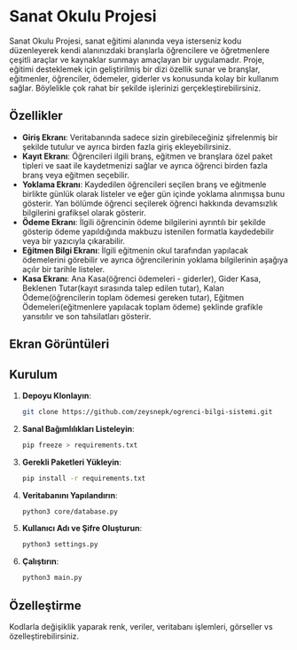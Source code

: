 # Sanat Okulu Projesi

Sanat Okulu Projesi, sanat eğitimi alanında veya isterseniz kodu düzenleyerek kendi alanınızdaki branşlarla öğrencilere ve öğretmenlere çeşitli araçlar ve kaynaklar sunmayı amaçlayan bir uygulamadır. Proje, eğitimi desteklemek için geliştirilmiş bir dizi özellik sunar ve branşlar, eğitmenler, öğrenciler, ödemeler, giderler vs konusunda kolay bir kullanım sağlar. Böylelikle çok rahat bir şekilde işlerinizi gerçekleştirebilirsiniz.

## Özellikler

- **Giriş Ekranı**: Veritabanında sadece sizin girebileceğiniz şifrelenmiş bir şekilde tutulur ve ayrıca birden fazla giriş ekleyebilirsiniz.
- **Kayıt Ekranı**: Öğrencileri ilgili branş, eğitmen ve branşlara özel paket tipleri ve saat ile kaydetmenizi sağlar ve ayrıca öğrenci birden fazla branş veya eğitmen seçebilir.
- **Yoklama Ekranı**: Kaydedilen öğrencileri seçilen branş ve eğitmenle birlikte günlük olarak listeler ve eğer gün içinde yoklama alınmışsa bunu gösterir. Yan bölümde öğrenci seçilerek öğrenci hakkında devamsızlık bilgilerini grafiksel olarak gösterir.
- **Ödeme Ekranı**: İlgili öğrencinin ödeme bilgilerini ayrıntılı bir şekilde gösterip ödeme yapıldığında makbuzu istenilen formatla kaydedebilir veya bir yazıcıyla çıkarabilir.
- **Eğitmen Bilgi Ekranı**: İlgili eğitmenin okul tarafından yapılacak ödemelerini görebilir ve ayrıca öğrencilerinin yoklama bilgilerinin aşağıya açılır bir tarihle listeler.
- **Kasa Ekranı**: Ana Kasa(öğrenci ödemeleri - giderler), Gider Kasa, Beklenen Tutar(kayıt sırasında talep edilen tutar), Kalan Ödeme(öğrencilerin toplam ödemesi gereken tutar), Eğitmen Ödemeleri(eğitmenlere yapılacak toplam ödeme) şeklinde grafikle yansıtılır ve son tahsilatları gösterir.

## Ekran Görüntüleri
 

## Kurulum

1. **Depoyu Klonlayın**:

      ```zsh
   git clone https://github.com/zeysnepk/ogrenci-bilgi-sistemi.git

2. **Sanal Bağımlılıkları Listeleyin**:

      ```zsh
   pip freeze > requirements.txt

3. **Gerekli Paketleri Yükleyin**:

      ```zsh
   pip install -r requirements.txt

4. **Veritabanını Yapılandırın**:

      ```zsh
   python3 core/database.py

5. **Kullanıcı Adı ve Şifre Oluşturun**:

      ```zsh
   python3 settings.py

6. **Çalıştırın**:

      ```zsh
   python3 main.py

  
## Özelleştirme

Kodlarla değişiklik yaparak renk, veriler, veritabanı işlemleri, görseller vs özelleştirebilirsiniz.

  
   